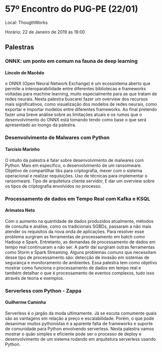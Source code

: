 # 57º Encontro do PUG-PE (22/01)

Local:  ThougthWorks 

Horário:  22 de Janeiro de 2019 às 19:00 

## Palestras

### ONNX: um ponto em comum na fauna de deep learning
#### Lincoln de Macêdo
o ONNX (Open Neural Network Exchange) é um ecossistema aberto que permite a interoparabilidade entre diferentes bibliotecas e frameworks voltadas para machine learning, muito especialmente para as que tratam de redes neurais. Nesta palestra buscarei fazer um overview dos recursos mais significativos, como visualização dos modelos de redes neurais, como exportar e importar modelos entre diferentes frameworks. Ao final pretendo fazer uma breve análise sobre as limitações atuais e os rumos que o desenvolvimento do ONNX está tomando tendo como base o que será apresentado ao loongo da palestra.

### Desenvolvimento de Malwares com Python
#### Tarcísio Marinho
O intuito da palestra é falar sobre desenvolvimento de malwares com Python.
Mais em específico, o desenvolvimento de um ransomware. 
Objetivo de compartilhar libs para criptografia, mexer com o sistema operacional e realizar requisições.
Uso de técnicas para implementar o ransomware.
Tipo de arquitetura cliente servidor,
E dar um overview sobre os tipos de criptografia envolvidos no processo.


### Processamento de dados em Tempo Real com Kafka e KSQL
#### Arimatea Neto
Com o aumento na quantidade de dados produzidos atualmente, métodos de consulta e análise, como os tradicionais SGBDs, passaram a não mais atender os requisitos da nova onda de aplicações. Para resolver esse problema surgiram as ferramentas de processamento em batch como Hadoop e Spark. Entretanto, as demandas de processamento de dados em tempo real continuaram a não ser. A partir daí surgiram outras ferramentas como Storm e Spark Streaming. Alguns problemas comuns que necessitam desse tipo de processamento são: detecção de invasão em sistemas de segurança e monitoramento de ambientes. Essa palestra tem como objetivo mostrar como funciona o processamento de dados em tempo real e também detalhar o que é processamento de eventos complexos, tudo isso através de teoria e exemplos.

### Serverless com Python - Zappa
#### Guilherme Caminha
Serverless é o jargão da moda ultimamente. Já se escuta comumente quais são as vantagens em relação a preço e escalabilidade. Porém, o que pode desanimar muitos pythonistas é a aparente falta de frameworks e suporte de comunidade para Python envolvendo serverless.
Nesta palestra vamos mostrar o quão simples e eficiente pode ser o processo de deploy e desenvolvimento de um sistema rodando em arquitetura serverless usando Python.
